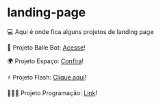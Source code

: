 #  landing-page

<p> 💻 Aqui é onde fica alguns projetos de landing page</p>

<p>🤖 Projeto Balle Bot: <a href="https://suzanadossantos.github.io/landing-page/landing-page-ballebot/">Acesse</a>!</p>

<p>🌍 Projeto Espaço: <a href="https://suzanadossantos.github.io/landing-page/landing-page-espaco/">Confira</a>!</p>

<p>⚡ Projeto Flash: <a href="https://suzanadossantos.github.io/landing-page/landing-page-flash/">Clique aqui</a>!</p>

<p>👩🏻‍💻 Projeto Programação: <a href="https://suzanadossantos.github.io/landing-page/landing-page-programacao/">Link</a>!</p>


